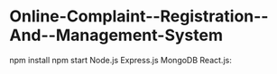 # Online-Complaint--Registration--And--Management-System


npm install
npm start
Node.js
Express.js
MongoDB
React.js: 
